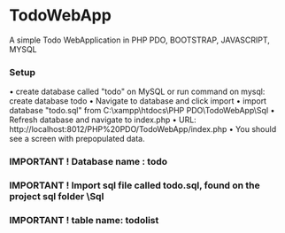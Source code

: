 # TodoWebApp
A simple Todo WebApplication in PHP PDO, BOOTSTRAP, JAVASCRIPT, MYSQL

### Setup

•	create database called "todo" on MySQL or run command on mysql: create database todo
•	Navigate to database and click import
•	import database "todo.sql" from C:\xampp\htdocs\PHP PDO\TodoWebApp\Sql
•	Refresh database and navigate to index.php
•	URL: http://localhost:8012/PHP%20PDO/TodoWebApp/index.php
•	You should see a screen with prepopulated data.


### IMPORTANT ! Database name : todo
### IMPORTANT ! Import sql file called todo.sql, found on the project sql folder \Sql
### IMPORTANT ! table name: todolist


